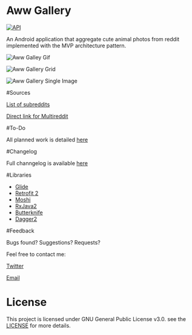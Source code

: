 # Aww Gallery

[![API](https://img.shields.io/badge/API-19%2B-brightgreen.svg?style=flat)](https://android-arsenal.com/api?level=19)

An Android application that aggregate cute animal photos from reddit implemented with the MVP architecture pattern. 

![Aww Galley Gif](https://i.imgur.com/DciZgFN.gifv)

![Aww Gallery Grid](https://i.imgur.com/84Oc8Kg.png)

![Aww Gallery Single Image](https://i.imgur.com/p4GgtVy.png)

#Sources

[List of subreddits](sources.txt)

[Direct link for Multireddit](https://www.reddit.com/user/NicholasDoglio/m/awwgallery/)


#To-Do

All planned work is detailed [here](https://docs.google.com/spreadsheets/d/1obxJnpqz13x_06i73_Eo9gyBx5_Q-4d78GDwvzWqvQg/edit?usp=sharing) 

#Changelog

Full channgelog is available [here](https://docs.google.com/document/d/1KriXSuIBzZmCEcSCxeP1XKUS8CCNRQiMPCmnc9YHvK8/edit?usp=sharing)

#Libraries

- [Glide](https://bumptech.github.io/glide/)
- [Retrofit 2](https://square.github.io/retrofit/)
- [Moshi](https://github.com/square/moshi)
- [RxJava2](https://github.com/ReactiveX/RxJava)
- [Butterknife](https://jakewharton.github.io/butterknife/)
- [Dagger2](https://google.github.io/dagger/)

#Feedback

Bugs found? Suggestions? Requests?

Feel free to contact me:

[Twitter](https://twitter.com/WhosNickDoglio)

[Email](mailto:NicholasDoglio@Gmail.com)

# License 

This project is licensed under GNU General Public License v3.0. see the [LICENSE](LICENSE.md) for more details. 
                               
